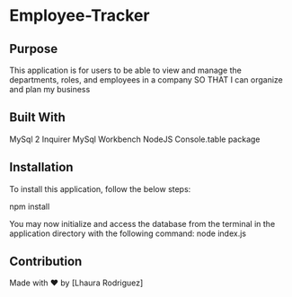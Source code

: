 # Employee-Tracker


## Purpose
This application is for users to be able to view and manage the departments, roles, and employees in a company
SO THAT I can organize and plan my business

## Built With
MySql 2
Inquirer
MySql Workbench
NodeJS
Console.table package

## Installation
To install this application, follow the below steps:

npm install

You may now initialize and access the database from the terminal in the application directory with the following command:
node index.js


## Contribution
Made with ❤️ by [Lhaura Rodriguez]